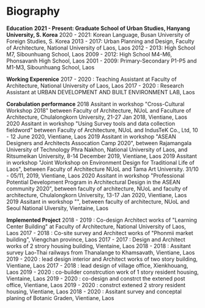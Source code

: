 # Biography
**Education**
**2021 - Present: Graduate School of Urban Studies, Hanyang University, S. Korea**
2020 - 2021: Korean Language, Busan University of Foreign Studies, S. Korea
2013 - 2017: Urban Planning and Design, Faculty of Architecture, National University of Laos, Laos
2012 - 2013: High School M7, Sibounhuang School, Laos
2009 - 2012: High School M4-M6, Phonsavanh High School, Laos
2001 - 2009: Primary-Secondary P1-P5 and M1-M3, Sibounhuang School, Laos

**Working Experenice**
2017 - 2020 : Teaching Assistant at Faculty of Architecture, National University of Laos, Laos
2017 - 2020 : Research Assistant at URBAN DEVELOPMENT AND BUILT ENVIRONMENT LAB, Laos

**Corabulation performance**
2018 Assitant in workshop "Cross-Cultural Workshop 2018" between Faculty of Architecture, NUoL and Faculture of Architecture, Chulalongkorn University, 21-27 Jan 2018, Vientiane, Laos
2020 Assitant in workshop "Using Survey tools and data collection fieldword" between Faculty of Architecture, NUoL and IndusTeK Co., Ltd, 10 - 12 June 2020, Vientiane, Laos
2019 Assitant in workshop "ASEAN Designers and Architects Assocation Camp 2020", between Rajamangala University of Technology Phra Nakhon, National University of Laos, and Ritsumeikan University, 8-14 December 2019, Vientiane, Laos
2019 Assitant in workshop "Joint Workshop on Environment Design for Traditional Life of Laos", between Faculty of Architecture NUoL and Tama Art University. 31/10 - 05/11, 2019, Vientiane, Laos
2020 Assitant in workshop "Professional Potential Development Program in Architectural Design in the ASEAN community 2020", between faculty of architecture, NUoL and faculty of architecture, Chulalongkorn University, 13-17 Jan 2020, Vientiane, Laos
2019 Assitant in workshop "", between faculty of architecture, NUoL and Seoul National Uiversity, Vientaine, Laos

**Implemented Project**
2018 - 2019 : Co-design Architect works of  "Learning Center Building" at Faculty of Architecture, National University of Laos, Laos
2017 - 2018 : Co-site survey and Architect works of "Phonmii market building", Viengchan province, Laos
2017 - 2017 : Design and Architect works of 2 strory housing building, Vientaine, Laos
2018 - 2018 : Assitant survey Lao-Thai railways from Thanalange to Khamsavath, Vientiane, Laos
2019 - 2020 : lead design interior and Architect works of two story building, Vientiane, Laos
2017 - 2018 : lead design of village office, Xienkhouang, Laos
2019 - 2020 : co-builder constrcution work of 1 story resident housing, Vientaine, Laos
2019 - 2020 : co-design and constrct the extened post office, Vientiane, Laos
2019 - 2020 : constrct extened 2 strory resident housing, Vientiane, Laos
2018 - 2020 : Assitant survey and conceptal planing of Botanic Graden, Vientiane, Laos
